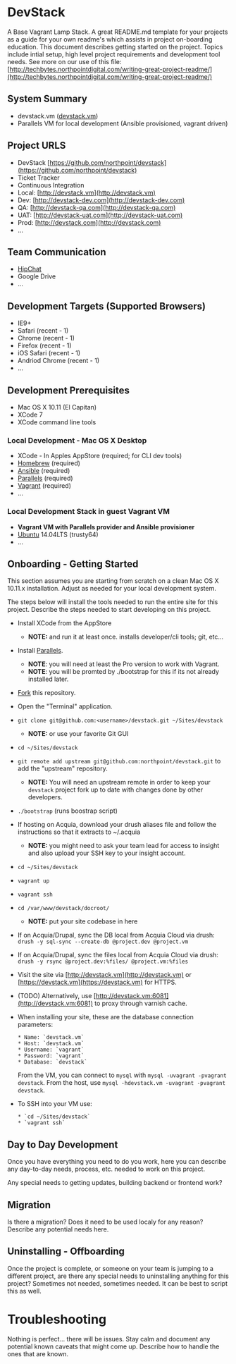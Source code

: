 # DevStack

A Base Vagrant Lamp Stack. A great README.md template for your projects as a guide for your own readme's which assists in project on-boarding education. This document describes getting started on the project. Topics include intial setup, high level project requirements and development tool needs. See more on our use of this file: [http://techbytes.northpointdigital.com/writing-great-project-readme/](http://techbytes.northpointdigital.com/writing-great-project-readme/)

## System Summary

* devstack.vm ([devstack.vm](http://devstack.vm))
* Parallels VM for local development (Ansible provisioned, vagrant driven)

## Project URLS

* DevStack [https://github.com/northpoint/devstack](https://github.com/northpoint/devstack)
* Ticket Tracker
* Continuous Integration
* Local: [http://devstack.vm](http://devstack.vm)
* Dev: [http://devstack-dev.com](http://devstack-dev.com)
* QA: [http://devstack-qa.com](http://devstack-qa.com)
* UAT: [http://devstack-uat.com](http://devstack-uat.com)
* Prod: [http://devstack.com](http://devstack.com)
* ...

## Team Communication

* [HipChat](https://www.hipchat.com)
* Google Drive
* ...

## Development Targets (Supported Browsers)

* IE9+
* Safari (recent - 1)
* Chrome (recent - 1)
* Firefox (recent - 1)
* iOS Safari (recent - 1)
* Andriod Chrome (recent - 1)
* ...

## Development Prerequisites

* Mac OS X 10.11 (El Capitan)
* XCode 7
* XCode command line tools

### Local Development - Mac OS X Desktop

* XCode - In Apples AppStore (required; for CLI dev tools)
* [Homebrew](http://brew.sh) (required)
* [Ansible](http://www.ansible.com) (required)
* [Parallels](http://www.parallels.com/) (required)
* [Vagrant](https://www.vagrantup.com) (required)
* ...

### Local Development Stack in guest Vagrant VM

* **Vagrant VM with Parallels provider and Ansible provisioner**
* [Ubuntu](http://www.ubuntu.com) 14.04LTS (trusty64)
* ...

## Onboarding - Getting Started

This section assumes you are starting from scratch on a clean Mac OS X 10.11.x installation. Adjust as needed for your local development system.

The steps below will install the tools needed to run the entire site for this project. Describe the steps needed to start developing on this project.

* Install XCode from the AppStore
  * **NOTE:** and run it at least once. installs developer/cli tools; git, etc...
* Install [Parallels](http://www.parallels.com/try/pd/).
  * **NOTE**: you will need at least the Pro version to work with Vagrant.
  * **NOTE**: you will be promted by ./bootstrap for this if its not already installed later.
* [Fork](https://github.com/northpoint/devstack#fork-destination-box) this repository.
* Open the "Terminal" application.
* `git clone git@github.com:<username>/devstack.git ~/Sites/devstack`
  * **NOTE:** or use your favorite Git GUI
* `cd ~/Sites/devstack`
* `git remote add upstream git@github.com:northpoint/devstack.git` to add the "upstream" repository.
  * **NOTE:** You will need an upstream remote in order to keep your `devstack` project fork up to date with changes done by other developers.
* `./bootstrap` (runs boostrap script)
* If hosting on Acquia, download your drush aliases file and follow the instructions so that it extracts to ~/.acquia
  * **NOTE:** you might need to ask your team lead for access to insight and also upload your SSH key to your insight account.
* `cd ~/Sites/devstack`
* `vagrant up`
* `vagrant ssh`
* `cd /var/www/devstack/docroot/`
  * **NOTE:** put your site codebase in here
* If on Acquia/Drupal, sync the DB local from Acquia Cloud via drush: `drush -y sql-sync --create-db @project.dev @project.vm`
* If on Acquia/Drupal, sync the files local from Acquia Cloud via drush: `drush -y rsync @project.dev:%files/ @project.vm:%files`
* Visit the site via [http://devstack.vm](http://devstack.vm) or
  [https://devstack.vm](https://devstack.vm) for HTTPS.
* (TODO) Alternatively, use [http://devstack.vm:6081](http://devstack.vm:6081)
  to proxy through varnish cache.
* When installing your site, these are the database connection parameters:

      * Name: `devstack.vm`
      * Host: `devstack.vm`
      * Username: `vagrant`
      * Password: `vagrant`
      * Database: `devstack`

  From the VM, you can connect to `mysql` with `mysql -uvagrant -pvagrant devstack`.
  From the host, use `mysql -hdevstack.vm -uvagrant -pvagrant devstack`.

* To SSH into your VM use:

      * `cd ~/Sites/devstack`
      * `vagrant ssh`


## Day to Day Development

Once you have everything you need to do you work, here you can describe any day-to-day needs, process, etc. needed to work on this project.

Any special needs to getting updates, building backend or frontend work?

## Migration

Is there a migration? Does it need to be used localy for any reason? Describe any potential needs here.

## Uninstalling - Offboarding

Once the project is complete, or someone on your team is jumping to a different project, are there any special needs to uninstalling anything for this project? Sometimes not needed, sometimes needed. It can be best to script this as well.

# Troubleshooting

Nothing is perfect... there will be issues. Stay calm and document any potential known caveats that might come up. Describe how to handle the ones that are known.
